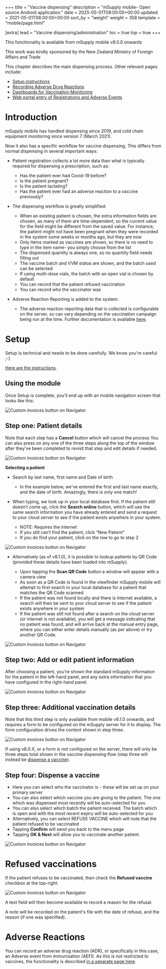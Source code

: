 +++
title = "Vaccine dispensing"
description = "mSupply mobile- Open source Android application."
date = 2025-05-01T08:00:00+00:00
updated = 2021-05-01T08:00:00+00:00
sort_by = "weight"
weight = 358
template = "mobile/page.html"

[extra]
lead = "Vaccine dispensing/administration"
toc = true
top = true
+++


This functionality is available from mSupply mobile v8.0.0 onwards

This work was kindly sponsored by the New Zealand Ministry of Foreign Affairs and Trade

This chapter describes the main dispensing process. Other relevant pages include:

  * [Setup instructions](/mobile/setup/config/#vaccine-dispensing)
  * [Recording Adverse Drug Reactions](/mobile/dispensing_vaccines/adverse-drug-reactions/#entering-an-adverse-reaction-report)
  * [Dashboards for Vaccination Monitoring](/mobile/dispensing_vaccines/vaccination-dashboards/)
  * [Web portal entry of Registrations and Adverse Events](/mobile/dispensing_vaccines/web-apps/)

# Introduction

mSupply mobile has handled dispensing since 2019, and cold chain equipment monitoring since version 7 (March 2021).

Now it also has a specific workflow for vaccine dispensing. This differs from normal dispensing in several important ways:

  * Patient registration collects a lot more data than what is typically required for dispensing a prescription, such as:

    * Has the patient ever had Covid-19 before?
    * Is the patient pregnant?
    * Is the patient lactating?
    * Has the patient ever had an adverse reaction to a vaccine previously?

  * The dispensing workflow is greatly simplified:

    * When an existing patient is chosen, the extra information fields are chosen, as many of them are time-dependent, so the current value for the field might be different from the saved value. For instance, the patient might not have been pregnant when they were recorded in the system some weeks or months ago, but they are now
    * Only items marked as vaccines are shown, so there is no need to type in the item name- you simply choose from the list
    * The dispensed quantity is always one, so no quantity field needs filling out
    * The vaccine batch and VVM status are shown, and the batch used can be selected
    * If using multi-dose vials, the batch with an open vial is chosen by default
    * You can record that the patient refused vaccination
    * You can record who the vaccinator was

  * Adverse Reaction Reporting is added to the system:

    * The adverse reaction reporting data that is collected is configurable on the server, so can vary depending on the vaccination campaign being run at the time. Further documentation is available [here](/mobile/dispensing_vaccines/adverse-drug-reactions/#entering-an-adverse-reaction-report).

# Setup

Setup is technical and needs to be done carefully. We know you're careful ;-)

[Here are the instructions](/mobile/setup/config/#dispensary-mode).

## Using the module

Once Setup is complete, you'll end up with an mobile navigation screen that looks like this:

![Custom invoices button on Navigator](/mobile/introduction/images/VD_module.png)

## Step one: Patient details

Note that each step has a **Cancel** button which will cancel the process
You can also press on any one of the three steps along the top of the window  after they’ve been completed to revisit that step and edit details if needed.

![Custom invoices button on Navigator](/mobile/introduction/images/VD_patient_details.png)

**Selecting a patient**

  * Search by last name, first name and Date of birth
    * In the example below, we've entered the first and last name exactly, and the date of birth. Amazingly, there is only one match!


  * When typing, we look up in your local database first. If the patient still doesn’t come up, click the **Search online** button, which will use the same search information you have already entered and send a request to your cloud server to see if the patient exists anywhere in your system.

    * NOTE: Requires the internet
    * If you still can’t find the patient, click “New Patient”
    * If you do find your patient, click on the row to go to step 2


![Custom invoices button on Navigator](/mobile/introduction/images/VD_patient_details2.png)

  * Alternatively (as of v8.1.0), it is possible to lookup patients by QR Code (provided these details have been loaded into mSupply). 

    * Upon tapping the **Scan QR Code** button a window will appear with a camera view
    * As soon as a QR Code is found in the viewfinder mSupply mobile will attempt to first search in your local database for a patient that matches the QR Code scanned
    * If the patient was not found locally and there is internet available, a search will then be sent to your cloud server to see if the patient exists anywhere in your system
    * If the patient was still not found after a search on the cloud server (or internet is not available), you will get a message indicating that no patient was found, and will arrive back at the manual entry page, where you can either enter details manually (as per above) or try another QR Code.

![Custom invoices button on Navigator](/mobile/introduction/images/VD_patient_details_QR.png)

## Step two: Add or edit patient information

After choosing a patient, you're shown the standard mSupply information for the patient in the left-hand panel, and any extra information that you have configured in the right-hand panel.

![Custom invoices button on Navigator](/mobile/introduction/images/VD_patient_edit.png)

## Step three: Additional vaccination details

Note that this third step is only available from mobile v8.1.0 onwards, and requires a form to be configured on the mSupply server for it to display. The form configuration drives the content shown in step three.

![Custom invoices button on Navigator](/mobile/introduction/images/VD_additional_vaccines.png)

If using v8.0.X, or a form is not configured on the server, there will only be three steps total shown in the vaccine dispensing flow (step three will instead be [dispense a vaccine](/mobile/dispensing_vaccines/vaccine-dispensing/)). 

## Step four: Dispense a vaccine

  * Here you can select who the vaccinator is - these will be set up on your primary server
  * You can also select which vaccine you are giving to the patient. The one which was dispensed most recently will be auto-selected for you
  * You can also select which batch the patient received. The batch which is open and with the most recent expiry will be auto-selected for you
  * Alternatively, you can select REFUSE VACCINE which will note that the patient refused to be vaccinated
  * Tapping **Confirm** will send you back to the menu page
  * Tapping **OK & Next** will allow you to vaccinate another patient.


![Custom invoices button on Navigator](/mobile/introduction/images/VD_dispense_vaccine.png)


# Refused vaccinations

If the patient refuses to be vaccinated, then check the **Refused vaccine** checkbox at the top-right. 

![Custom invoices button on Navigator](/mobile/introduction/images/VD_refused_vaccinations.png)

A text field will then become available to record a reason for the refusal.

A note will be recorded on the patient's file with the date of refusal, and the reason (if one was specified).

# Adverse Reactions

You can record an adverse drug reaction (ADR), or specifically in this case, an Adverse event from immunisation (AEFI).
As this is not restricted to vaccines, the functionality is described [in a separate page here](/mobile/dispensing_vaccines/adverse-drug-reactions/).


